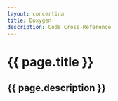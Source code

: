 ```yaml
---
layout: concertina
title: Doxygen
description: Code Cross-Reference
---
```


# {{ page.title }}

## {{ page.description }}

